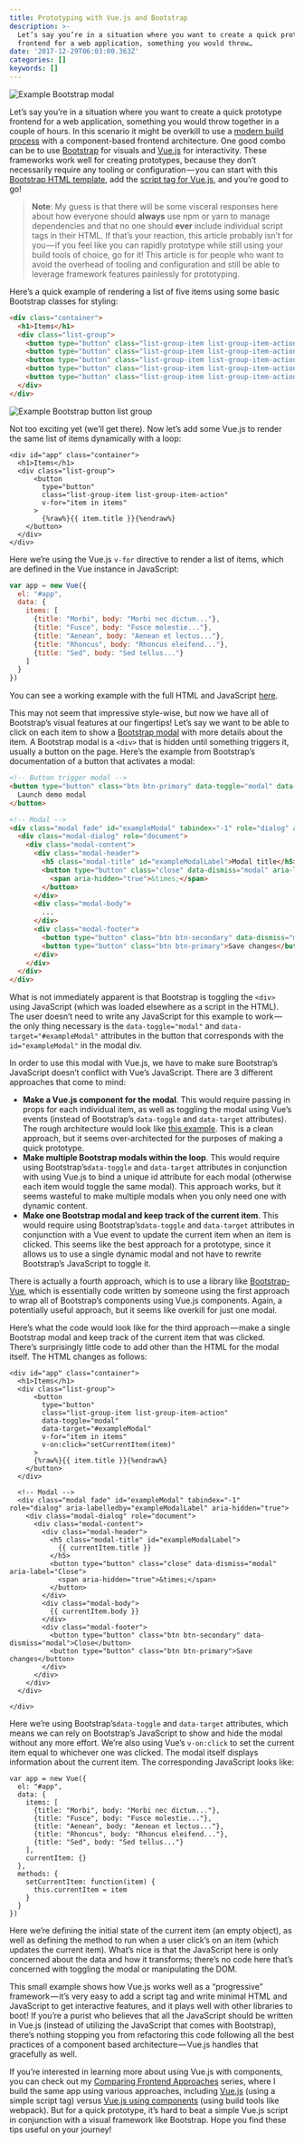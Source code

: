 ```yaml
---
title: Prototyping with Vue.js and Bootstrap
description: >-
  Let’s say you’re in a situation where you want to create a quick prototype
  frontend for a web application, something you would throw…
date: '2017-12-29T06:03:00.363Z'
categories: []
keywords: []
---
```


![Example Bootstrap modal](img/1__UTO3Xix1EbdZXYP4Bam__eg.png)

Let’s say you’re in a situation where you want to create a quick prototype frontend for a web application, something you would throw together in a couple of hours. In this scenario it might be overkill to use a [modern build process](modern-javascript-explained-for-dinosaurs.html) with a component-based frontend architecture. One good combo can be to use [Bootstrap](https://getbootstrap.com/) for visuals and [Vue.js](https://vuejs.org/) for interactivity. These frameworks work well for creating prototypes, because they don’t necessarily require any tooling or configuration — you can start with this [Bootstrap HTML template](https://getbootstrap.com/docs/4.0/getting-started/introduction/#starter-template), add the [script tag for Vue.js](https://vuejs.org/v2/guide/#Getting-Started), and you’re good to go!

> **Note**: My guess is that there will be some visceral responses here about how everyone should **always** use npm or yarn to manage dependencies and that no one should **ever** include individual script tags in their HTML. If that’s your reaction, this article probably isn’t for you — if you feel like you can rapidly prototype while still using your build tools of choice, go for it! This article is for people who want to avoid the overhead of tooling and configuration and still be able to leverage framework features painlessly for prototyping.

Here’s a quick example of rendering a list of five items using some basic Bootstrap classes for styling:

```html
<div class="container">  
  <h1>Items</h1>  
  <div class="list-group">  
    <button type="button" class="list-group-item list-group-item-action">Morbi</button>  
    <button type="button" class="list-group-item list-group-item-action">Fusce</button>  
    <button type="button" class="list-group-item list-group-item-action">Aenean</button>  
    <button type="button" class="list-group-item list-group-item-action">Rhoncus</button>  
    <button type="button" class="list-group-item list-group-item-action">Sed</button>  
  </div>  
</div>
```

![Example Bootstrap button list group](img/1__HFqBoMzEIKl__pZvAGsMHRw.png)

Not too exciting yet (we’ll get there). Now let’s add some Vue.js to render the same list of items dynamically with a loop:

```html/0,6,8/
<div id="app" class="container">  
  <h1>Items</h1>  
  <div class="list-group">  
      <button   
        type="button"  
        class="list-group-item list-group-item-action"  
        v-for="item in items" 
      >  
        {%raw%}{{ item.title }}{%endraw%}
    </button>  
  </div>  
</div>
```

Here we’re using the Vue.js `v-for` directive to render a list of items, which are defined in the Vue instance in JavaScript:

```js
var app = new Vue({  
  el: "#app",  
  data: {  
    items: [  
      {title: "Morbi", body: "Morbi nec dictum..."},  
      {title: "Fusce", body: "Fusce molestie..."},  
      {title: "Aenean", body: "Aenean et lectus..."},  
      {title: "Rhoncus", body: "Rhoncus eleifend..."},  
      {title: "Sed", body: "Sed tellus..."}  
    ]  
  }  
})
```

You can see a working example with the full HTML and JavaScript [here](https://codepen.io/peterxjang/pen/jYBKmN?editors=1010).

This may not seem that impressive style-wise, but now we have all of Bootstrap’s visual features at our fingertips! Let’s say we want to be able to click on each item to show a [Bootstrap modal](https://getbootstrap.com/docs/4.0/components/modal/#live-demo) with more details about the item. A Bootstrap modal is a `<div>` that is hidden until something triggers it, usually a button on the page. Here’s the example from Bootstrap’s documentation of a button that activates a modal:

```html
<!-- Button trigger modal -->
<button type="button" class="btn btn-primary" data-toggle="modal" data-target="#exampleModal">
  Launch demo modal
</button>

<!-- Modal -->
<div class="modal fade" id="exampleModal" tabindex="-1" role="dialog" aria-labelledby="exampleModalLabel" aria-hidden="true">
  <div class="modal-dialog" role="document">
    <div class="modal-content">
      <div class="modal-header">
        <h5 class="modal-title" id="exampleModalLabel">Modal title</h5>
        <button type="button" class="close" data-dismiss="modal" aria-label="Close">
          <span aria-hidden="true">&times;</span>
        </button>
      </div>
      <div class="modal-body">
        ...
      </div>
      <div class="modal-footer">
        <button type="button" class="btn btn-secondary" data-dismiss="modal">Close</button>
        <button type="button" class="btn btn-primary">Save changes</button>
      </div>
    </div>
  </div>
</div>
```

What is not immediately apparent is that Bootstrap is toggling the `<div>` using JavaScript (which was loaded elsewhere as a script in the HTML). The user doesn’t need to write any JavaScript for this example to work — the only thing necessary is the `data-toggle="modal"` and `data-target="#exampleModal"` attributes in the button that corresponds with the `id="exampleModal"` in the modal div.

In order to use this modal with Vue.js, we have to make sure Bootstrap’s JavaScript doesn’t conflict with Vue’s JavaScript. There are 3 different approaches that come to mind:

*   **Make a Vue.js component for the modal**. This would require passing in props for each individual item, as well as toggling the modal using Vue’s events (instead of Bootstrap’s `data-toggle` and `data-target` attributes). The rough architecture would look like [this example](https://vuejs.org/v2/examples/modal.html). This is a clean approach, but it seems over-architected for the purposes of making a quick prototype.
*   **Make multiple Bootstrap modals within the loop**. This would require using Bootstrap’s`data-toggle` and `data-target` attributes in conjunction with using Vue.js to bind a unique id attribute for each modal (otherwise each item would toggle the same modal). This approach works, but it seems wasteful to make multiple modals when you only need one with dynamic content.
*   **Make one Bootstrap modal and keep track of the current item**. This would require using Bootstrap’s`data-toggle` and `data-target` attributes in conjunction with a Vue event to update the current item when an item is clicked. This seems like the best approach for a prototype, since it allows us to use a single dynamic modal and not have to rewrite Bootstrap’s JavaScript to toggle it.

There is actually a fourth approach, which is to use a library like [Bootstrap-Vue](https://bootstrap-vue.js.org/), which is essentially code written by someone using the first approach to wrap all of Bootstrap’s components using Vue.js components. Again, a potentially useful approach, but it seems like overkill for just one modal.

Here’s what the code would look like for the third approach — make a single Bootstrap modal and keep track of the current item that was clicked. There’s surprisingly little code to add other than the HTML for the modal itself. The HTML changes as follows:

```html/6,7,9,16-36/
<div id="app" class="container">  
  <h1>Items</h1>  
  <div class="list-group">  
      <button  
        type="button"  
        class="list-group-item list-group-item-action"  
        data-toggle="modal"  
        data-target="#exampleModal"  
        v-for="item in items"  
        v-on:click="setCurrentItem(item)"  
      >  
      {%raw%}{{ item.title }}{%endraw%}
    </button>  
  </div>

  <!-- Modal -->  
  <div class="modal fade" id="exampleModal" tabindex="-1" role="dialog" aria-labelledby="exampleModalLabel" aria-hidden="true">  
    <div class="modal-dialog" role="document">  
      <div class="modal-content">  
        <div class="modal-header">  
          <h5 class="modal-title" id="exampleModalLabel">  
            {{ currentItem.title }}  
          </h5>  
          <button type="button" class="close" data-dismiss="modal" aria-label="Close">  
            <span aria-hidden="true">&times;</span>  
          </button>  
        </div>  
        <div class="modal-body">  
          {{ currentItem.body }}  
        </div>  
        <div class="modal-footer">  
          <button type="button" class="btn btn-secondary" data-dismiss="modal">Close</button>  
          <button type="button" class="btn btn-primary">Save changes</button>  
        </div>  
      </div>  
    </div>  
  </div>     
      
</div>
```

Here we’re using Bootstrap’s`data-toggle` and `data-target` attributes, which means we can rely on Bootstrap’s JavaScript to show and hide the modal without any more effort. We’re also using Vue’s `v-on:click` to set the current item equal to whichever one was clicked. The modal itself displays information about the current item. The corresponding JavaScript looks like:

```js/10,12-16/
var app = new Vue({  
  el: "#app",  
  data: {  
    items: [  
      {title: "Morbi", body: "Morbi nec dictum..."},  
      {title: "Fusce", body: "Fusce molestie..."},  
      {title: "Aenean", body: "Aenean et lectus..."},  
      {title: "Rhoncus", body: "Rhoncus eleifend..."},  
      {title: "Sed", body: "Sed tellus..."}  
    ],  
    currentItem: {}  
  },  
  methods: {  
    setCurrentItem: function(item) {  
      this.currentItem = item  
    }  
  }  
})
```

Here we’re defining the initial state of the current item (an empty object), as well as defining the method to run when a user click’s on an item (which updates the current item). What’s nice is that the JavaScript here is only concerned about the data and how it transforms; there’s no code here that’s concerned with toggling the modal or manipulating the DOM.

This small example shows how Vue.js works well as a “progressive” framework — it’s very easy to add a script tag and write minimal HTML and JavaScript to get interactive features, and it plays well with other libraries to boot! If you’re a purist who believes that all the JavaScript should be written in Vue.js (instead of utilizing the JavaScript that comes with Bootstrap), there’s nothing stopping you from refactoring this code following all the best practices of a component based architecture — Vue.js handles that gracefully as well.

If you’re interested in learning more about using Vue.js with components, you can check out my [Comparing Frontend Approaches](comparing-frontend-approaches-part-1-introduction.html) series, where I build the same app using various approaches, including [Vue.js](comparing-frontend-approaches-part-3-vuejs.html) (using a simple script tag) versus [Vue.js using components](comparing-frontend-approaches-part-4-vuejs-with-components.html) (using build tools like webpack). But for a quick prototype, it’s hard to beat a simple Vue.js script in conjunction with a visual framework like Bootstrap. Hope you find these tips useful on your journey!

